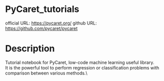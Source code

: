 # PyCaret_tutorials
official URL: https://pycaret.org/
github URL: https://github.com/pycaret/pycaret

# Description
Tutorial notebook for PyCaret, low-code machine learning  useful library.\
It is the powerful tool to perform regression or classification problems with comparison between various methods.\

# 
